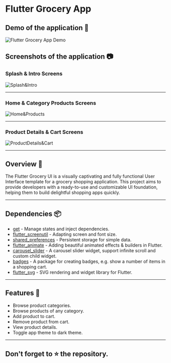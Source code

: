 # Flutter Grocery App

## Demo of the application 🎥
![Flutter Grocery App Demo](https://github.com/user-attachments/assets/b81ac553-1c9b-401a-ab30-82a31f02fed1)



## Screenshots of the application 📷

### Splash & Intro Screens

![Splash&Intro](https://github.com/user-attachments/assets/96c3d8ed-e3c5-4707-aed2-85881441725a)

---
### Home & Category Products Screens

![Home&Products](https://github.com/user-attachments/assets/51cdfec7-ce4d-4efb-80a2-7f948ecffc61)

---
### Product Details & Cart Screens

![ProductDetails&Cart](https://github.com/user-attachments/assets/effd1ad5-997d-420f-9897-f7ba685681b2)

---

## Overview 📙
The Flutter Grocery UI is a visually captivating and fully functional User Interface template for a grocery shopping application. This project aims to provide developers with a ready-to-use and customizable UI foundation, helping them to build delightful shopping apps quickly.

---
## Dependencies 📦️

- [get](https://pub.dev/packages/get) - Manage states and inject dependencies.
- [flutter_screenutil](https://pub.dev/packages/flutter_screenutil) - Adapting screen and font size.
- [shared_preferences](https://pub.dev/packages/shared_preferences) - Persistent storage for simple data.
- [flutter_animate](https://pub.dev/packages/flutter_animate) - Adding beautiful animated effects & builders in Flutter.
- [carousel_slider](https://pub.dev/packages/carousel_slider) - A carousel slider widget, support infinite scroll and custom child widget.
- [badges](https://pub.dev/packages/badges) - A package for creating badges, e.g. show a number of items in a shopping cart.
- [flutter_svg](https://pub.dev/packages/flutter_svg) - SVG rendering and widget library for Flutter.

---

## Features 🌟

- Browse product categories.
- Browse products of any category.
- Add product to cart.
- Remove product from cart.
- View product details.
- Toggle app theme to dark theme.

---

## Don't forget to :star: the repository.

